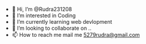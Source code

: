 - 👋 Hi, I’m @Rudra231208
- 👀 I’m interested in Coding
- 🌱 I’m currently learning web devlopment
- 💞️ I’m looking to collaborate on ..
- 📫 How to reach me mail me 5279rudra@gmail.com


